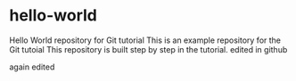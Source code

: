 # hello-world
Hello World repository for Git tutorial
This is an example repository for the Git tutoial
This repository is built step by step in the tutorial.
edited in github

again edited
